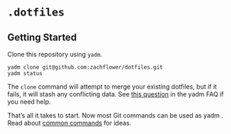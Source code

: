 # `.dotfiles`

## Getting Started

Clone this repository using `yadm`.

```
yadm clone git@github.com:zachflower/dotfiles.git
yadm status
```

The `clone` command will attempt to merge your existing dotfiles, but if it fails, it will stash any conflicting data. See [this question](https://yadm.io/docs/faq#i-just-cloned-my-repository-and-conflicting-data-was-overwritten-why) in the yadm FAQ if you need help.

That’s all it takes to start. Now most Git commands can be used as yadm <git command>. Read about [common commands](https://yadm.io/docs/common_commands) for ideas.

